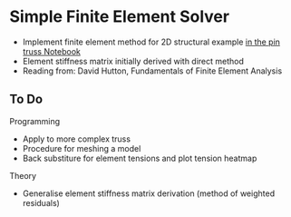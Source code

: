 # Simple Finite Element Solver

- Implement finite element method for 2D structural example [in the pin truss Notebook](pin_truss.ipynb)
- Element stiffness matrix initially derived with direct method
- Reading from: David Hutton, Fundamentals of Finite Element Analysis

## To Do

Programming
- Apply to more complex truss
- Procedure for meshing a model
- Back substiture for element tensions and plot tension heatmap

Theory
- Generalise element stiffness matrix derivation (method of weighted residuals)


